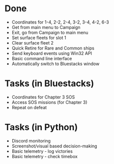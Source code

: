 # Done
- Coordinates for 1-4, 2-2, 2-4, 3-2, 3-4, 4-2, 6-3
- Get from main menu to Campaign
- Exit, go from Campaign to main menu
- Set surface fleets for slot 1
- Clear surface fleet 2
- Quick Retire for Rare and Common ships
- Send keyboard events using Win32 API
- Basic command line interface
- Automatically switch to Bluestacks window

# Tasks (in Bluestacks)
- Coordinates for Chapter 3 SOS
- Access SOS missions (for Chapter 3)
- Repeat on defeat

# Tasks (in Python)
- Discord monitoring
- Screenshot/visual based decision-making
- Basic telemetry - log victories
- Basic telemetry - check timebox